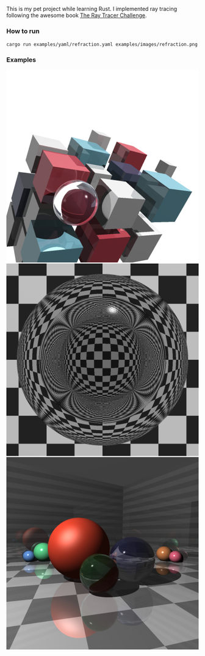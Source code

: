 This is my pet project while learning Rust.
I implemented ray tracing following the awesome book [The Ray Tracer Challenge](http://raytracerchallenge.com/).

### How to run
```
cargo run examples/yaml/refraction.yaml examples/images/refraction.png
```

### Examples
![cover](./examples/images/cover.png)
![refraction](./examples/images/refraction.png)
![reflect-refract](./examples/images/reflect-refract.png)